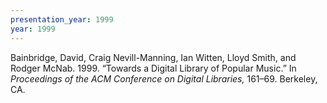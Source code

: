 ```yaml
---
presentation_year: 1999
year: 1999
---
```


Bainbridge, David, Craig Nevill-Manning, Ian Witten, Lloyd Smith, and Rodger McNab. 1999. “Towards a Digital Library of Popular Music.” In <i>Proceedings of the ACM Conference on Digital Libraries,</i> 161–69. Berkeley, CA.